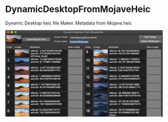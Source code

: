 # DynamicDesktopFromMojaveHeic
Dynamic Desktop heic file Maker. Metadata from Mojave.heic

![ScreenShot](./image/desktopmaker.png)
